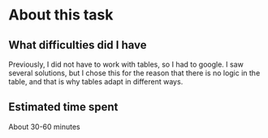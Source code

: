 # About this task

## What difficulties did I have

Previously, I did not have to work with tables, so I had to google.
I saw several solutions, but I chose this for the reason that there is no logic in the table, and that is why tables adapt in different ways.

## Estimated time spent

About 30-60 minutes
